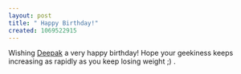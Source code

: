 ```yaml
--- 
layout: post
title: " Happy Birthday!"
created: 1069522915
---
```

Wishing <a href="http://www.vyom.org">Deepak</a> a very happy birthday! Hope your geekiness keeps increasing as rapidly as you keep losing weight ;) .
